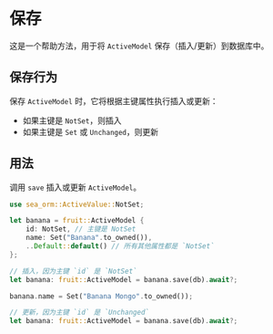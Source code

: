 # 保存

这是一个帮助方法，用于将 `ActiveModel` 保存（插入/更新）到数据库中。

## 保存行为

保存 `ActiveModel` 时，它将根据主键属性执行插入或更新：

- 如果主键是 `NotSet`，则插入
- 如果主键是 `Set` 或 `Unchanged`，则更新

## 用法

调用 `save` 插入或更新 `ActiveModel`。

```rust
use sea_orm::ActiveValue::NotSet;

let banana = fruit::ActiveModel {
    id: NotSet, // 主键是 NotSet
    name: Set("Banana".to_owned()),
    ..Default::default() // 所有其他属性都是 `NotSet`
};

// 插入，因为主键 `id` 是 `NotSet`
let banana: fruit::ActiveModel = banana.save(db).await?;

banana.name = Set("Banana Mongo".to_owned());

// 更新，因为主键 `id` 是 `Unchanged`
let banana: fruit::ActiveModel = banana.save(db).await?;